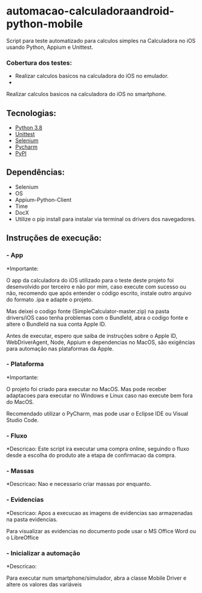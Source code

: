 # automacao-calculadoraandroid-python-mobile
Script para teste automatizado para calculos simples na Calculadora no iOS usando Python, Appium e Unittest.

### Cobertura dos testes:  ###

* Realizar calculos basicos na calculadora do iOS no emulador.
*
Realizar calculos basicos na calculadora do iOS no smartphone.

## Tecnologias:
* [Python 3.8](https://www.python.org/)
* [Unittest](https://docs.python.org/3/library/unittest.html)
* [Selenium](https://selenium-python.readthedocs.io/)
* [Pycharm](https://www.jetbrains.com/pt-br/pycharm/)
* [PyPI](https://pypi.org/project/selenium/)

## Dependências:
* Selenium
* OS
* Appium-Python-Client
* Time
* DocX
* Utilize o pip install para instalar via terminal os drivers dos navegadores.

## Instruções de execução:

###  - App
*Importante:

O app da calculadora do iOS utilizado para o teste deste projeto foi desenvolvido por terceiro e não por mim, caso execute com sucesso ou não, recomendo que após entender o código escrito, instale outro arquivo do formato .ipa e adapte o projeto. 

Mas deixei o codigo fonte (SimpleCalculator-master.zip) na pasta drivers/iOS caso tenha problemas com o BundleId, abra o codigo fonte e altere o BundleId na sua conta Apple ID.

Antes de executar, espero que saiba de instruções sobre o Apple ID, WebDriverAgent, Node, Appium e dependencias no MacOS, são exigências para automação nas plataformas da Apple.

###  - Plataforma
*Importante:

O projeto foi criado para executar no MacOS. Mas pode receber adaptacoes para executar no Windows e Linux caso nao execute bem fora do MacOS.

Recomendado utilizar o PyCharm, mas pode usar o Eclipse IDE ou Visual Studio Code.

###  - Fluxo
*Descricao: Este script ira executar uma compra online, seguindo o fluxo desde a escolha do produto ate a etapa de confirmacao da compra.

###  - Massas
*Descricao: 
Nao e necessario criar massas por enquanto.

###  - Evidencias
*Descricao:
Apos a execucao as imagens de evidencias sao armazenadas na pasta evidencias.

Para visualizar as evidencias no documento pode usar o MS Office Word ou o LibreOffice

###  - Inicializar a automação
*Descricao:

Para executar num smartphone/simulador, abra a classe Mobile Driver e altere os valores das variáveis